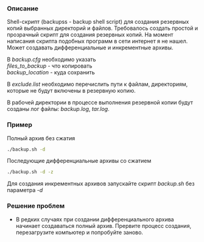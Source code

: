 ### Описание

Shell-скрипт (backupss - backup shell script) для создания резервных копий выбранных директорий и файлов. Требовалось создать простой и прозрачный скрипт для создания резервных копий. На момент написания скрипта подобных программ в сети интернет я не нашел. <br />
Может создавать дифференциальные и инкрементные архивы. 

В *backup.cfg* необходимо указать <br />
*files_to_backup* - что копировать <br />
*backup_location* - куда сохранить <br />

В *exclude.list* необходимо перечислить пути к файлам, директориям, которые не будут включены в резервную копию. <br />

В рабочей директории в процессе выполнения резервной копии будут созданы лог файлы: *backup.log*, *tar.log*. <br />

### Пример

Полный архив без сжатия
```sh
./backup.sh -d
```
Последующие дифференциальные архивы со сжатием
```sh
./backup.sh -d -z
```

Для создания инкрементных архивов запускайте скрипт *backup.sh* без параметра *-d*

### Решение проблем
- В редких случаях при создании дифференциального архива начинает создаваться полный архив. Прервите процесс создания, перезагрузите компьютер и попробуйте заново.
